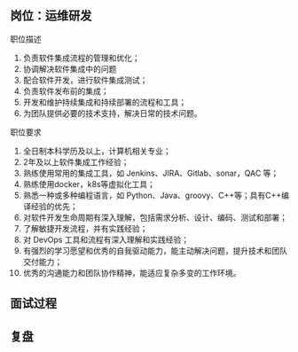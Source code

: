## 岗位：运维研发

职位描述 

1. 负责软件集成流程的管理和优化；
2. 协调解决软件集成中的问题
3. 配合软件开发，进行软件集成测试；
4. 负责软件发布前的集成；
5. 开发和维护持续集成和持续部署的流程和工具；
6. 为团队提供必要的技术支持，解决日常的技术问题。

职位要求

1. 全日制本科学历及以上，计算机相关专业；
2. 2年及以上软件集成工作经验；
3. 熟练使用常用的集成工具，如 Jenkins、JIRA、Gitlab、sonar，QAC 等；
4. 熟练使用docker，k8s等虚拟化工具；
5. 熟悉一种或多种编程语言，如 Python、Java、groovy、C++等；具有C++编译经验的优先；
6. 对软件开发生命周期有深入理解，包括需求分析、设计、编码、测试和部署；
7. 了解敏捷开发流程，并有实践经验；
8. 对 DevOps 工具和流程有深入理解和实践经验；
9. 有强烈的学习愿望和优秀的自我驱动能力，能主动解决问题，提升技术和团队交付能力；
10. 优秀的沟通能力和团队协作精神，能适应复杂多变的工作环境。

## 面试过程

## 复盘

